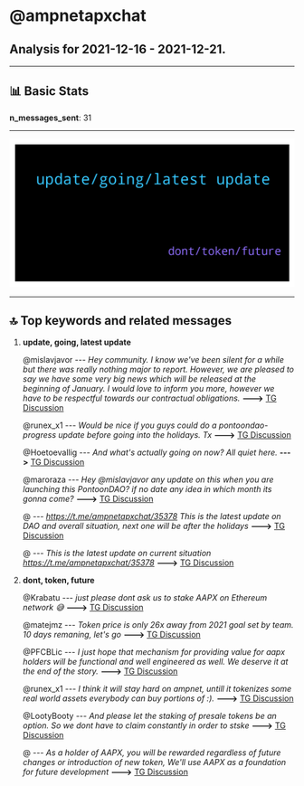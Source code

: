# **@ampnetapxchat**
 ## Analysis for **2021-12-16** - **2021-12-21**.

---

## 📊 **Basic Stats**

**n_messages_sent**: 31

---
![wordcloud](ampnetapxchat_5Days_wordcloud.png)

---


## 🔝 **Top keywords and related messages**

1. **update, going, latest update**

    @mislavjavor --- *Hey community. I know we've been silent for a while but there was really nothing major to report.   However, we are pleased to say we have some very big news which will be released at the beginning of January.   I would love to inform you more, however we have to be respectful towards our contractual obligations.* **--->** [TG Discussion](https://t.me/ampnetapxchat/35728)

    @runex_x1 --- *Would be nice if you guys could do a pontoondao-progress update before going into the holidays. Tx* **--->** [TG Discussion](https://t.me/ampnetapxchat/35725)

    @Hoetoevallig --- *And what's actually going on now? All quiet here.* **--->** [TG Discussion](https://t.me/ampnetapxchat/35639)

    @maroraza --- *Hey @mislavjavor any update on this when you are launching this PontoonDAO? if no date any idea in which month its gonna come?* **--->** [TG Discussion](https://t.me/ampnetapxchat/35667)

    @<UNK> --- *https://t.me/ampnetapxchat/35378 This is the latest update on DAO and overall situation, next one will be after the holidays* **--->** [TG Discussion](https://t.me/ampnetapxchat/35726)

    @<UNK> --- *This is the latest update on current situation https://t.me/ampnetapxchat/35378* **--->** [TG Discussion](https://t.me/ampnetapxchat/35640)

2. **dont, token, future**

    @Krabatu --- *just please dont ask us to stake AAPX on Ethereum network 😅* **--->** [TG Discussion](https://t.me/ampnetapxchat/35630)

    @matejmz --- *Token price is only 26x away from 2021 goal set by team. 10 days remaning, let's go* **--->** [TG Discussion](https://t.me/ampnetapxchat/35763)

    @PFCBLic --- *I just hope that mechanism for providing value for aapx holders will be functional and well engineered as well. We deserve it at the end of the story.* **--->** [TG Discussion](https://t.me/ampnetapxchat/35676)

    @runex_x1 --- *I think it will stay hard on ampnet, untill it tokenizes some real world assets everybody can buy portions of :).* **--->** [TG Discussion](https://t.me/ampnetapxchat/35665)

    @LootyBooty --- *And please let the staking of presale tokens be an option. So we dont have to claim constantly in order to stske* **--->** [TG Discussion](https://t.me/ampnetapxchat/35632)

    @<UNK> --- *As a holder of AAPX, you will be rewarded regardless of future changes or introduction of new token, We'll use AAPX as a foundation for future development* **--->** [TG Discussion](https://t.me/ampnetapxchat/35699)

